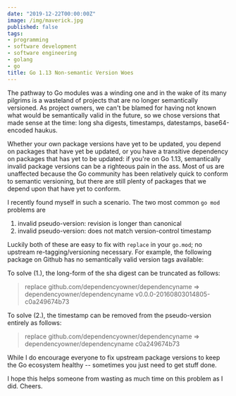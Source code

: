 ```yaml
---
date: "2019-12-22T00:00:00Z"
image: /img/maverick.jpg
published: false
tags:
- programming
- software development
- software engineering
- golang
- go
title: Go 1.13 Non-semantic Version Woes
---
```


The pathway to Go modules was a winding one and in the wake of its many pilgrims is a wasteland of projects that are no longer semantically versioned. As project owners, we can't be blamed for having not known what would be semantically valid in the future, so we chose versions that made sense at the time: long sha digests, timestamps, datestamps, base64-encoded haukus.

Whether your own package versions have yet to be updated, you depend on packages that have yet be updated, or you have a transitive dependency on packages that has yet to be updated: if you're on Go 1.13, semantically invalid package versions can be a righteous pain in the ass. Most of us are unaffected because the Go community has been relatively quick to conform to semantic versioning, but there are still plenty of packages that we depend upon that have yet to conform.

I recently found myself in such a scenario. The two most common `go mod` problems are

1. invalid pseudo-version: revision is longer than canonical
2. invalid pseudo-version: does not match version-control timestamp

Luckily both of these are easy to fix with `replace` in your `go.mod`; no upstream re-tagging/versioning necessary. For example, the following package on Github has no semantically valid version tags available:

To solve (1.), the long-form of the sha digest can be truncated as follows:
> replace github.com/dependencyowner/dependencyname => dependencyowner/dependencyname  v0.0.0-20160803014805-c0a249674b73

To solve (2.), the timestamp can be removed from the pseudo-version entirely as follows:
> replace github.com/dependencyowner/dependencyname => dependencyowner/dependencyname  c0a249674b73

While I do encourage everyone to fix upstream package versions to keep the Go ecosystem healthy -- sometimes you just need to get stuff done.

I hope this helps someone from wasting as much time on this problem as I did. Cheers.
